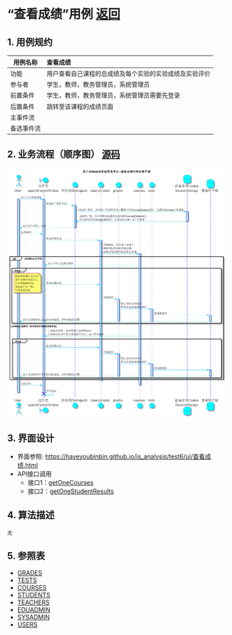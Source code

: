﻿<!-- markdownlint-disable MD033-->
<!-- 禁止MD033类型的警告 https://www.npmjs.com/package/markdownlint -->

# “查看成绩”用例 [返回](../README.md)
## 1. 用例规约

|用例名称|查看成绩|
|-------|:-------------|
|功能|用户查看自己课程的总成绩及每个实验的实验成绩及实验评价|
|参与者|学生，教师，教务管理员，系统管理员|
|前置条件|学生，教师，教务管理员，系统管理员需要先登录|
|后置条件|跳转至该课程的成绩页面|
|主事件流| |
|备选事件流| |

## 2. 业务流程（顺序图） [源码](../src/sequence查看成绩.puml)
![sequence1](../image/sequence查看成绩.png)

## 3. 界面设计
- 界面参照: https://haveyoubinbin.github.io/is_analysis/test6/ui/查看成绩.html
- API接口调用
    - 接口1：[getOneCourses](../接口/getOneCourses.md)
    - 接口2：[getOneStudentResults](../接口/getOneStudentResults.md)

## 4. 算法描述
    无
    
## 5. 参照表
- [GRADES](../数据库设计.md/#GRADES)
- [TESTS](../数据库设计.md/#TESTS)
- [COURSES](../数据库设计.md/#COURSES)
- [STUDENTS](../数据库设计.md/#STUDENTS)
- [TEACHERS](../数据库设计.md/#TEACHERS)
- [EDUADMIN](../数据库设计.md/#EDUADMIN)
- [SYSADMIN](../数据库设计.md/#SYSADMIN)
- [USERS](../数据库设计.md/#USERS)
